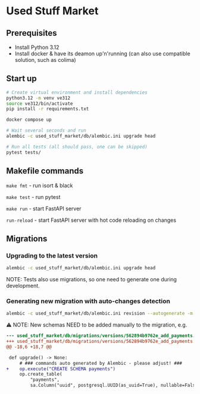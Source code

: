 # Used Stuff Market

## Prerequisites
- Install Python 3.12
- Install docker & have its deamon up'n'running (can also use compatible solution, such as colima)

## Start up
```bash
# Create virtual environment and install dependencies
python3.12 -m venv ve312
source ve312/bin/activate
pip install -r requirements.txt

docker compose up

# Wait several seconds and run
alembic -c used_stuff_market/db/alembic.ini upgrade head

# Run all tests (all should pass, one can be skipped)
pytest tests/
```

## Makefile commands

`make fmt` - run isort & black

`make test` - run pytest

`make run` - start FastAPI server

`run-reload` - start FastAPI server with hot code reloading on changes

## Migrations

### Upgrading to the latest version
```bash
alembic -c used_stuff_market/db/alembic.ini upgrade head
```

NOTE: Tests also use migrations, so one need to generate one during development.

### Generating new migration with auto-changes detection

```bash
alembic -c used_stuff_market/db/alembic.ini revision --autogenerate -m "MESSAGE"
```

⚠ NOTE: New schemas NEED to be added manually to the migration, e.g.
```diff
--- used_stuff_market/db/migrations/versions/562894b9762e_add_payments.py_original  2022-10-17 20:43:21.000000000 +0200
+++ used_stuff_market/db/migrations/versions/562894b9762e_add_payments.py   2022-10-17 20:01:02.000000000 +0200
@@ -18,6 +18,7 @@

 def upgrade() -> None:
     # ### commands auto generated by Alembic - please adjust! ###
+    op.execute("CREATE SCHEMA payments")
     op.create_table(
         "payments",
         sa.Column("uuid", postgresql.UUID(as_uuid=True), nullable=False),
```

